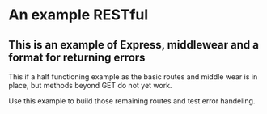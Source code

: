 # An example RESTful
## This is an example of Express, middlewear and a format for returning errors

This if a half functioning example as the basic routes and middle wear is in place, but methods beyond GET do not yet work.

Use this example to build those remaining routes and test error handeling.

